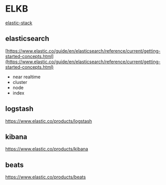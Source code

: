 # ELKB

[elastic-stack](https://www.elastic.co/guide/en/elastic-stack-get-started/6.5/get-started-elastic-stack.html)

## elasticsearch
[https://www.elastic.co/guide/en/elasticsearch/reference/current/getting-started-concepts.html](https://www.elastic.co/guide/en/elasticsearch/reference/current/getting-started-concepts.html)

- near realtime
- cluster
- node
- index


## logstash
https://www.elastic.co/products/logstash


## kibana
https://www.elastic.co/products/kibana

## beats 
https://www.elastic.co/products/beats